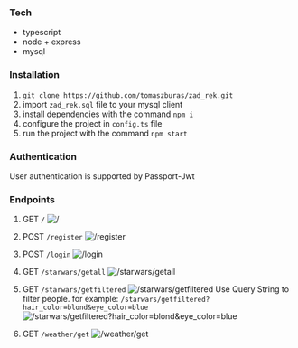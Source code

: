### Tech 
- typescript
- node + express
- mysql

### Installation
1. `git clone https://github.com/tomaszburas/zad_rek.git`
2. import `zad_rek.sql` file to your mysql client
3. install dependencies with the command `npm i`
4. configure the project in `config.ts` file
5. run the project with the command `npm start`

### Authentication
User authentication is supported by Passport-Jwt

### Endpoints
1. GET `/`
   ![/](https://i.imgur.com/3duBELc.jpg "/")


2. POST `/register`
   ![/register](https://i.imgur.com/Wp89LWE.jpg "/register")


3. POST `/login`
   ![/login](https://i.imgur.com/RGE6he3.jpg "/login")


5. GET `/starwars/getall`
   ![/starwars/getall](https://i.imgur.com/2aNjiBn.jpg "/starwars/getall")


6. GET `/starwars/getfiltered`
   ![/starwars/getfiltered](https://i.imgur.com/h8mJbyU.jpg "/starwars/getfiltered")
Use Query String to filter people.
for example: `/starwars/getfiltered?hair_color=blond&eye_color=blue`
![/starwars/getfiltered?hair_color=blond&eye_color=blue](https://i.imgur.com/Uld0MN5.jpg "/starwars/getfiltered?hair_color=blond&eye_color=blue")


7. GET `/weather/get`
   ![/weather/get](https://i.imgur.com/HRyfEdd.jpg "/weather/get")
   

